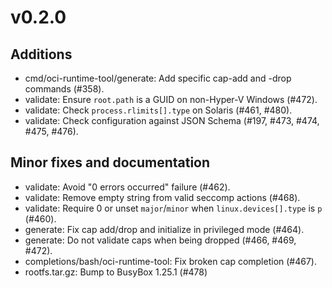 # v0.2.0

## Additions

* cmd/oci-runtime-tool/generate: Add specific cap-add and -drop
    commands (#358).
* validate: Ensure `root.path` is a GUID on non-Hyper-V Windows
    (#472).
* validate: Check `process.rlimits[].type` on Solaris (#461, #480).
* validate: Check configuration against JSON Schema (#197, #473, #474,
    #475, #476).

## Minor fixes and documentation

* validate: Avoid "0 errors occurred" failure (#462).
* validate: Remove empty string from valid seccomp actions (#468).
* validate: Require 0 or unset `major`/`minor` when
    `linux.devices[].type` is `p` (#460).
* generate: Fix cap add/drop and initialize in privileged mode (#464).
* generate: Do not validate caps when being dropped (#466, #469,
    #472).
* completions/bash/oci-runtime-tool: Fix broken cap completion (#467).
* rootfs.tar.gz: Bump to BusyBox 1.25.1 (#478)
